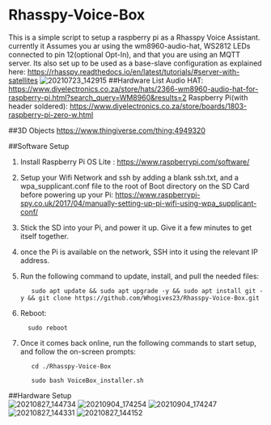 # Rhasspy-Voice-Box
This is a simple script to setup a raspberry pi as a Rhasspy Voice Assistant.
currently it Assumes you ar using the wm8960-audio-hat, WS2812 LEDs connected to pin 12(optional Opt-In), and that you are using an MQTT server. Its also set up to be used as a base-slave configuration as explained here: https://rhasspy.readthedocs.io/en/latest/tutorials/#server-with-satellites
![20210723_142915](https://user-images.githubusercontent.com/46109936/132101795-ab6fc0a8-ee79-4e48-94f4-013428607ab8.jpg)
##Hardware List
Audio HAT:
https://www.diyelectronics.co.za/store/hats/2366-wm8960-audio-hat-for-raspberry-pi.html?search_query=WM8960&results=2
Raspberry Pi(with header soldered):
https://www.diyelectronics.co.za/store/boards/1803-raspberry-pi-zero-w.html

##3D Objects
https://www.thingiverse.com/thing:4949320

##Software Setup
1. Install Raspberry Pi OS Lite : https://www.raspberrypi.com/software/
2. Setup your Wifi Network and ssh by adding a blank ssh.txt, and a wpa_supplicant.conf file to the root of Boot directory on the SD Card before powering up your Pi:
https://www.raspberrypi-spy.co.uk/2017/04/manually-setting-up-pi-wifi-using-wpa_supplicant-conf/
3. Stick the SD into your Pi, and power it up. Give it a few minutes to get itself together.
4. once the Pi is available on the network, SSH into it using the relevant IP address.
5. Run the following command to update, install, and pull the needed files:
       
          sudo apt update && sudo apt upgrade -y && sudo apt install git -y && git clone https://github.com/Whogives23/Rhasspy-Voice-Box.git
          
6. Reboot:
        
         sudo reboot
        
7. Once it comes back online, run the following commands to start setup, and follow the on-screen prompts:
         
         
          cd ./Rhasspy-Voice-Box
          
          sudo bash VoiceBox_installer.sh
         
          
##Hardware Setup          
![20210827_144734](https://user-images.githubusercontent.com/46109936/132100676-1383e2bf-b027-407b-a615-2ba236f68812.jpg)
![20210904_174254](https://user-images.githubusercontent.com/46109936/132100684-104d979a-36a5-4e67-b8b0-9ba1321778e0.jpg)
![20210904_174247](https://user-images.githubusercontent.com/46109936/132100687-b369be40-f5fa-4d7e-a9fd-eea92693af01.jpg)
![20210827_144331](https://user-images.githubusercontent.com/46109936/132100689-2015de03-6c46-4de1-9820-88657e78b13c.jpg)
![20210827_144152](https://user-images.githubusercontent.com/46109936/132100690-790d4188-8b4d-44c1-8b9b-192172375dad.jpg)
